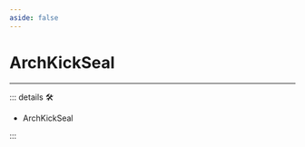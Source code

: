 ```yaml
---
aside: false
---
```

# ArchKickSeal

---

<!-- =================================================== -->
<!-- =================================================== -->
<!-- =================================================== -->
<!-- =================================================== -->
<!-- =================================================== -->
::: details 🛠

- ArchKickSeal

:::

